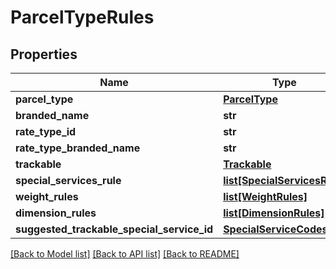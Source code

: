 # ParcelTypeRules

## Properties
Name | Type | Description | Notes
------------ | ------------- | ------------- | -------------
**parcel_type** | [**ParcelType**](ParcelType.md) |  | [optional] 
**branded_name** | **str** |  | [optional] 
**rate_type_id** | **str** |  | [optional] 
**rate_type_branded_name** | **str** |  | [optional] 
**trackable** | [**Trackable**](Trackable.md) |  | [optional] 
**special_services_rule** | [**list[SpecialServicesRule]**](SpecialServicesRule.md) |  | [optional] 
**weight_rules** | [**list[WeightRules]**](WeightRules.md) |  | [optional] 
**dimension_rules** | [**list[DimensionRules]**](DimensionRules.md) |  | [optional] 
**suggested_trackable_special_service_id** | [**SpecialServiceCodes**](SpecialServiceCodes.md) |  | [optional] 

[[Back to Model list]](../README.md#documentation-for-models) [[Back to API list]](../README.md#documentation-for-api-endpoints) [[Back to README]](../README.md)


